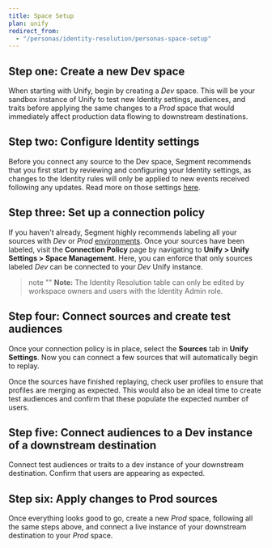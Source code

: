 ```yaml
---
title: Space Setup
plan: unify
redirect_from:
  - "/personas/identity-resolution/personas-space-setup"
---
```

## Step one: Create a new Dev space

When starting with Unify, begin by creating a *Dev* space. This will be your sandbox instance of Unify to test new Identity settings, audiences, and traits before applying the same changes to a *Prod* space that would immediately affect production data flowing to downstream destinations.

## Step two: Configure Identity settings

Before you connect any source to the Dev space, Segment recommends that you first start by reviewing and configuring your Identity settings, as changes to the Identity rules will only be applied to new events received following any updates. Read more on those settings [here](/docs/unify/identity-resolution/identity-resolution-settings/).

## Step three: Set up a connection policy

If you haven't already, Segment highly recommends labeling all your sources with *Dev* or *Prod* [environments](/docs/segment-app/iam/labels/). Once your sources have been labeled, visit the **Connection Policy** page by navigating to **Unify > Unify Settings > Space Management**. Here, you can enforce that only sources labeled *Dev* can be connected to your *Dev* Unify instance.

[](images/connection-policy.png)

> note ""
> **Note:** The Identity Resolution table can only be edited by workspace owners and users with the Identity Admin role.

## Step four: Connect sources and create test audiences

Once your connection policy is in place, select the **Sources** tab in **Unify Settings**. Now you can connect a few sources that will automatically begin to replay.

Once the sources have finished replaying, check user profiles to ensure that profiles are merging as expected. This would also be an ideal time to create test audiences and confirm that these populate the expected number of users.

## Step five: Connect audiences to a Dev instance of a downstream destination

Connect test audiences or traits to a dev instance of your downstream destination. Confirm that users are appearing as expected.

## Step six: Apply changes to Prod sources

Once everything looks good to go, create a new *Prod* space, following all the same steps above, and connect a live instance of your downstream destination to your *Prod* space.
